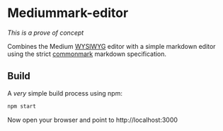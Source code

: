 Mediummark-editor
=============

*This is a prove of concept*

Combines the Medium [WYSIWYG](https://en.wikipedia.org/wiki/WYSIWYG) 
editor with a simple markdown editor using the strict [commonmark](http://github.com/jgm/commonmark) markdown specification.

Build
----
A *very* simple build process using npm:
```bash
npm start
```

Now open your browser and point to http://localhost:3000
